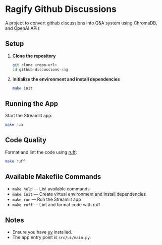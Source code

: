 # Ragify Github Discussions

A project to convert github discussions into Q&A system using ChromaDB, and OpenAI APIs

## Setup

1. **Clone the repository**
   ```sh
   git clone <repo-url>
   cd github-discussions-rag
   ```

2. **Initialize the environment and install dependencies**
   ```sh
   make init
   ```

## Running the App

Start the Streamlit app:
```sh
make run
```

## Code Quality

Format and lint the code using [ruff](https://docs.astral.sh/ruff/):
```sh
make ruff
```

## Available Makefile Commands

- `make help` — List available commands
- `make init` — Create virtual environment and install dependencies
- `make run` — Run the Streamlit app
- `make ruff` — Lint and format code with ruff

## Notes

- Ensure you have [uv](https://github.com/astral-sh/uv) installed.
- The app entry point is `src/ui/main.py`.